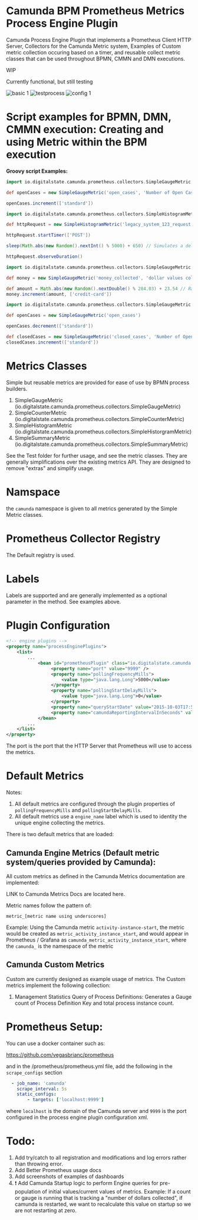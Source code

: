 # Camunda BPM Prometheus Metrics Process Engine Plugin


Camunda Process Engine Plugin that implements a Prometheus Client HTTP Server, Collectors for the Camunda Metric 
system, Examples of Custom metric collection occuring based on a timer, and reusable collect metric classes that 
can be used throughout BPMN, CMMN and DMN executions. 


WIP

Currently functional, but still testing


![basic 1](./docs/images/basic1.png)
![testprocess](./docs/images/testProcess.png)
![config 1](./docs/images/config1.png)

# Script examples for BPMN, DMN, CMMN execution: Creating and using Metric within the BPM execution
 
 **Groovy script Examples:**

```groovy
import io.digitalstate.camunda.prometheus.collectors.SimpleGaugeMetric;

def openCases = new SimpleGaugeMetric('open_cases', 'Number of Open Cases, labeled by Case Type', ['type'])

openCases.increment(['standard'])
```

```groovy
import io.digitalstate.camunda.prometheus.collectors.SimpleHistogramMetric

def httpRequest = new SimpleHistogramMetric('legacy_system_123_request', 'Connection duration time, labeled by HTTP Method', null, ['method'])

httpRequest.startTimer(['POST'])

sleep(Math.abs(new Random().nextInt() % 5000) + 650) // Simulates a delay

httpRequest.observeDuration()

```

```groovy
import io.digitalstate.camunda.prometheus.collectors.SimpleGaugeMetric

def money = new SimpleGaugeMetric('money_collected', 'dollar values collected, labeled by form of payment', ['payment_form'])

def amount = Math.abs(new Random().nextDouble() % 284.03) + 23.54 // Random dollar value
money.increment(amount, ['credit-card'])
```

```groovy
import io.digitalstate.camunda.prometheus.collectors.SimpleGaugeMetric

def openCases = new SimpleGaugeMetric('open_cases')

openCases.decrement(['standard'])

def closedCases = new SimpleGaugeMetric('closed_cases', 'Number of Open Cases, labeled by Case Type', ['type'])
closedCases.increment(['standard'])
```

# Metrics Classes

Simple but reusable metrics are provided for ease of use by BPMN process builders.

1. SimpleGaugeMetric (io.digitalstate.camunda.prometheus.collectors.SimpleGaugeMetric)
1. SimpleCounterMetric (io.digitalstate.camunda.prometheus.collectors.SimpleCounterMetric)
1. SimpleHistogramMetric (io.digitalstate.camunda.prometheus.collectors.SimpleHistorgramMetric)
1. SimpleSummaryMetric (io.digitalstate.camunda.prometheus.collectors.SimpleSummaryMetric)

See the Test folder for further usage, and see the metric classes.  They are generally simplifications over the existing metrics API.  They are designed to remove "extras" and simplify usage.

# Namspace

the `camunda` namespace is given to all metrics generated by the Simple Metric classes.

# Prometheus Collector Registry

The Default registry is used.

# Labels

Labels are supported and are generally implemented as a optional parameter in the method.  See examples above.


# Plugin Configuration

```xml
<!-- engine plugins -->
<property name="processEnginePlugins">
    <list>
        ...
            <bean id="prometheusPlugin" class="io.digitalstate.camunda.prometheus.PrometheusProcessMetricsProcessEnginePlugin">
                 <property name="port" value="9999" />
                 <property name="pollingFrequencyMills">
                     <value type="java.lang.Long">5000</value>
                 </property>
                 <property name="pollingStartDelayMills">
                     <value type="java.lang.Long">0</value>
                 </property>
                 <property name="queryStartDate" value="2015-10-03T17:59:38+00:00"/>
                 <property name="camundaReportingIntervalInSeconds" value="5"/>
            </bean>
        ...
    </list>
</property>
```

The port is the port that the HTTP Server that Prometheus will use to access the metrics.

# Default Metrics

Notes:

1. All default metrics are configured through the plugin properties of `pollingFrequencyMills` and `pollingStartDelayMills`.
1. All default metrics use a `engine_name` label which is used to identity the unique engine collecting the metrics.

There is two default metrics that are loaded:

## Camunda Engine Metrics (Default metric system/queries provided by Camunda):

All custom metrics as defined in the Camunda Metrics documentation are implemented:

LINK to Camunda Metrics Docs are located here.

Metric names follow the pattern of:

`metric_[metric name using underscores]`

Example:  Using the Camunda metric `activity-instance-start`, the metric would be created as 
`metric_activity_instance_start`, and would appear in Prometheus / Grafana as `camunda_metric_activity_instance_start`, 
where the `camunda_` is the namespace of the metric


## Camunda Custom Metrics

Custom are currently designed as example usage of metrics.  The Custom metrics implement the following collection:

1. Management Statistics Query of Process Definitions: Generates a Gauge count of Process Definition Key and total 
process instance count.


# Prometheus Setup:

You can use a docker container such as:

https://github.com/vegasbrianc/prometheus

and in the /prometheus/prometheus.yml file, add the following in the `scrape_configs` section

```yml
  - job_name: 'camunda'
    scrape_interval: 5s
    static_configs:
        - targets: ['localhost:9999']
```

where `localhost` is the domain of the Camunda server and `9999` is the port configured in the process engine plugin configuration xml.



# Todo:

1. Add try/catch to all registration and modifications and log errors rather than throwing error.
1. Add Better Prometheus usage docs
1. Add screenshots of examples of dashboards
1. :exclamation: Add Camunda Startup logic to perform Engine queries for pre-population of initial values/current values of metrics.  Example: If a count or gauge is running that is tracking a "number of dollars collected", if camunda is restarted, we want to recalculate this value on startup so we are not restarting at zero.